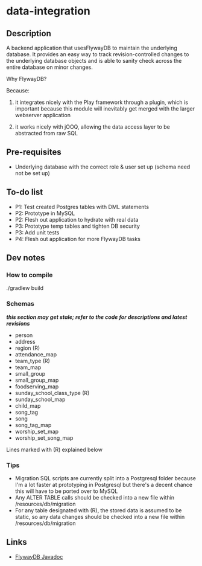 # data-integration

## Description

A backend application that usesFlywayDB to maintain the underlying database. It
 provides an easy way to track revision-controlled changes to the underlying database
 objects and is able to sanity check across the entire database on minor changes.

Why FlywayDB?

Because:

1. it integrates nicely with the Play framework through a plugin, which is important
 because this module will inevitably get merged with the larger webserver application

1. it works nicely with jOOQ, allowing the data access layer to be abstracted from raw SQL

## Pre-requisites

* Underlying database with the correct role & user set up
 (schema need not be set up)

## To-do list

* P1: Test created Postgres tables with DML statements
* P2: Prototype in MySQL
* P2: Flesh out application to hydrate with real data
* P3: Prototype temp tables and tighten DB security
* P3: Add unit tests
* P4: Flesh out application for more FlywayDB tasks

## Dev notes

### How to compile

./gradlew build

### Schemas

***this section may get stale;
 refer to the code for descriptions and latest revisions***

* person
* address
* region (R)
* attendance_map
* team_type (R)
* team_map
* small_group
* small_group_map
* foodserving_map
* sunday_school_class_type (R)
* sunday_school_map
* child_map
* song_tag
* song
* song_tag_map
* worship_set_map
* worship_set_song_map

Lines marked with (R) explained below

### Tips

* Migration SQL scripts are currently split into a Postgresql folder
 because I'm a lot faster at prototyping in Postgresql but there's a
 decent chance this will have to be ported over to MySQL
* Any ALTER TABLE calls should be checked into a new file within
 /resources/db/migration
* For any table designated with (R), the stored data is assumed to be
 static, so any data changes should be checked into a new file within
 /resources/db/migration

## Links
* [FlywayDB Javadoc](http://flywaydb.org/documentation/api/javadoc.html)

